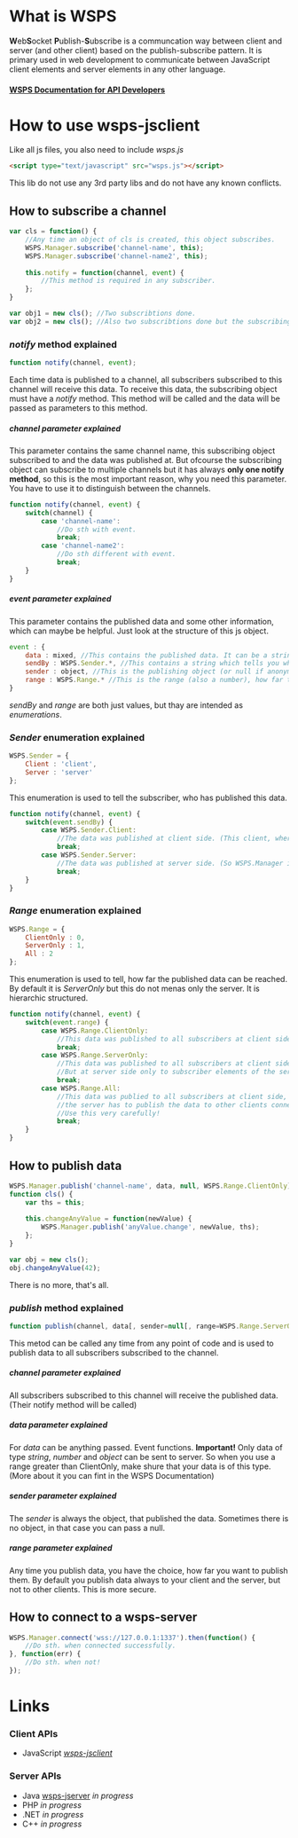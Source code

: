 # What is WSPS
**W**eb**S**ocket **P**ublish-**S**ubscribe is a communcation way between client and server (and other client) based on the publish-subscribe pattern. It is primary used in web development to communicate between JavaScript client elements and server elements in any other language.

#### [WSPS Documentation for API Developers](https://docs.google.com/document/d/1z65cn5PC74BamNzBEvYo6UwqTKxQEhBByh6a12RDuT8/edit?usp=sharing)

# How to use wsps-jsclient
Like all js files, you also need to include *wsps.js*
```html
<script type="text/javascript" src="wsps.js"></script>
```
This lib do not use any 3rd party libs and do not have any known conflicts.

## How to subscribe a channel

```js
var cls = function() {
    //Any time an object of cls is created, this object subscribes.
    WSPS.Manager.subscribe('channel-name', this);
    WSPS.Manager.subscribe('channel-name2', this);
    
    this.notify = function(channel, event) {
        //This method is required in any subscriber.
    };
}

var obj1 = new cls(); //Two subscribtions done.
var obj2 = new cls(); //Also two subscribtions done but the subscribing object is different.
```

### *notify* method explained
```js
function notify(channel, event);
```
Each time data is published to a channel, all subscribers subscribed to this channel will receive this data.
To receive this data, the subscribing object must have a *notify* method. This method will be called and the data will be passed as parameters to this method.

##### *channel* parameter explained
This parameter contains the same channel name, this subscribing object subscribed to and the data was published at. But ofcourse the subscribing object can subscribe to multiple channels but it has always **only one notify method**, so this is the most important reason, why you need this parameter. You have to use it to distinguish between the channels.
```js
function notify(channel, event) {
    switch(channel) {
        case 'channel-name':
            //Do sth with event.
            break;
        case 'channel-name2':
            //Do sth different with event.
            break;
    }
}
```

##### *event* parameter explained
This parameter contains the published data and some other information, which can maybe be helpful. Just look at the structure of this js object.
```js
event : {
    data : mixed, //This contains the published data. It can be a string, number, object/array and null
    sendBy : WSPS.Sender.*, //This contains a string which tells you who published this data. (Client or Server)
    sender : object, //This is the publishing object (or null if anonymous).
    range : WSPS.Range.* //This is the range (also a number), how far this data was published.
}
```
*sendBy* and *range* are both just values, but thay are intended as _enumerations_.

### *Sender* enumeration explained
```js
WSPS.Sender = {
    Client : 'client',
    Server : 'server'
};
```
This enumeration is used to tell the subscriber, who has published this data.
```js
function notify(channel, event) {
    switch(event.sendBy) {
        case WSPS.Sender.Client:
            //The data was published at client side. (This client, where the code runs)
            break;
        case WSPS.Sender.Server:
            //The data was published at server side. (So WSPS.Manager is the sender)
            break;
    }
}
```

### *Range* enumeration explained
```js
WSPS.Range = {
    ClientOnly : 0,
    ServerOnly : 1,
    All : 2
};
```
This enumeration is used to tell, how far the published data can be reached. By default it is *ServerOnly* but this do not menas only the server. It is hierarchic structured.
```js
function notify(channel, event) {
    switch(event.range) {
        case WSPS.Range.ClientOnly:
            //This data was published to all subscribers at client side only. (This client, where the code runs)
            break;
        case WSPS.Range.ServerOnly:
            //This data was published to all subscribers at client side and server side.
            //But at server side only to subscriber elements of the server itself.
            break;
        case WSPS.Range.All:
            //This data was publied to all subscribers at client side, server side and 
            //the server has to publish the data to other clients connected with him.
            //Use this very carefully!
            break;
    }
}
```

## How to publish data
```js
WSPS.Manager.publish('channel-name', data, null, WSPS.Range.ClientOnly); // Or...
function cls() {
    var ths = this;
    
    this.changeAnyValue = function(newValue) {
        WSPS.Manager.publish('anyValue.change', newValue, ths);
    };
}

var obj = new cls();
obj.changeAnyValue(42);
```

There is no more, that's all.

### *publish* method explained
```js
function publish(channel, data[, sender=null[, range=WSPS.Range.ServerOnly]]);
```
This metod can be called any time from any point of code and is used to publish data to all subscribers subscribed to the channel.

##### *channel* parameter explained
All subscribers subscribed to this channel will receive the published data. (Their notify method will be called)

##### *data* parameter explained
For *data* can be anything passed. Event functions.
**Important!** Only data of type _string_, _number_ and _object_ can be sent to server. So when you use a range greater than ClientOnly, make shure that your data is of this type. (More about it you can fint in the WSPS Documentation)

##### *sender* parameter explained
The *sender* is always the object, that published the data. Sometimes there is no object, in that case you can pass a null.

##### *range* parameter explained
Any time you publish data, you have the choice, how far you want to publish them. By default you publish data always to your client and the server, but not to other clients. This is more secure.

## How to connect to a wsps-server
```js
WSPS.Manager.connect('wss://127.0.0.1:1337').then(function() {
    //Do sth. when connected successfully.
}, function(err) {
    //Do sth. when not!
});
```

# Links
### Client APIs
 + JavaScript [*wsps-jsclient*](https://github.com/vimac001/wsps-jsclient)

### Server APIs
 + Java [wsps-jserver](https://github.com/vimac001/wsps-jserver) *in progress*
 + PHP *in progress*
 + .NET *in progress*
 + C++ *in progress*

